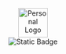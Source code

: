 <link href="style.css" rel="stylesheet"></link>

<div align="center">
  <img src="https://383bb7d6682d281a381f00d776f6dfc5.io.log.br/jurassi-cc_logo_flat-v2.svg?sanitize=true" alt="Personal Logo" height="60"/>
</div>

<div align="center">
  
 <img alt="Static Badge" src="https://img.shields.io/badge/samuel_lopes-%C2%A92024-%23000000?style=for-the-badge&logo=github&labelColor=%23b0b0b0">

</div>
